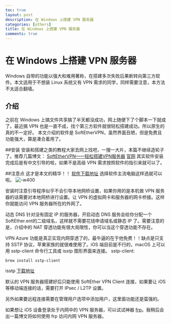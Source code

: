 ```yaml
---
toc: true
layout: post
description: 在 Windows 上搭建 VPN 服务器
categories: [others]
title: 在 Windows 上搭建 VPN 服务器
comments: true
---
```


# 在 Windows 上搭建 VPN 服务器
Windows 自带的功能以强大和难用著称，在搭建多次失败后果断转向第三方软件。本文适用于不想装 Linux 系统又有 VPN 需求的同学，同样需要注意，本方法不太适合翻墙。

<!-- more -->

## 介绍
之前在 Windows 上搞文件共享搞了半天都没成功，网上随便下了个脚本一下就成了。最近搞 VPN 也是一直不成，找个第三方软件就很轻松搭建成功。所以原生的真的不一定好。
本文介绍的软件是 SoftEtherVPN，虽然界面丑陋，但是免费且功能强大，算是凑合着用了。

##安装
安装和搭建之类的教程大家去网上找吧，一搜一大片，本篇不继续造轮子了。推荐几篇博文：
[SoftEtherVPN——轻松搭建VPN服务器](https://blog.feixueacg.com/softethervpn-easyvpn/)
[官网](http://www.softether.org/4-docs/2-howto)
其实软件安装完成后是有中文引导的啦，如果不是高级 VPN 需求按照软件的指引来就可以了。

##注意点
这才是本文的精华！！
[软件下载地址](http://www.softether-download.com/cn.aspx?product=softether)
选择软件主流电脑这样选就可以啦。
![-w400](http://ww1.sinaimg.cn/large/a2c78f10gy1fjmm69i81yj20qa0kuq52.jpg)

安装时注意引导程序似乎不会引导本地网桥设置，如果你用的是本机做 VPN 服务器的话需要对本地网桥进行设置。让 VPN 的虚拟网卡和服务器的网卡桥接。这样你就能访问 VPN 服务器所在的外网了。

动态 DNS 针对没有固定 IP 的服务器，开启动态 DNS 服务会给你分配一个SoftEther.ent的二级域名，这样就不需要花钱申请域名或静态 IP 了。需要注意的是，介绍中的 NAT 穿透功能有很大局限性，你可以当这个穿透功能不存在。

VPN Azure 功能是真正实现内网穿透了的，最牛逼的在于他免费！！缺点是只支持 SSTP 协议，苹果家族的就很难使用了。iOS 端目前是不行的，macOS 上可以用 sstp-client 命令行工具或 isstp 图形界面来连接。
sstp-client:

    brew install sstp-client
    
isstp [下载地址](https://www.axot.org/2015/03/03/isstp-a-sstp-client-for-mac-osx/)

默认的 VPN 服务器搭建好后只能使用 SoftEther VPN Client 连接，如果要让 iOS 等移动端连接的话，需要打开 IPsec / L2TP 设置。

另外如果要远程连接需要在管理用户选项中添加用户，这里面功能还是蛮强的。

如果想让 iOS 设备登录处于内网中的 VPN 服务器，可以试试神器 [frp](https://github.com/fatedier/frp)。我稍后会出一篇博文将如何使用 frp 访问内网 VPN 服务器。


